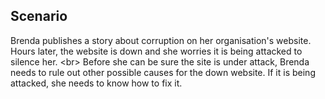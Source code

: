 
## Scenario

Brenda publishes a story about corruption on her organisation&#39;s website. Hours later, the website is down and she worries it is being attacked to silence her.
&lt;br&gt;
Before she can be sure the site is under attack, Brenda needs to rule out other possible causes for the down website. If it is being attacked, she needs to know how to fix it.
